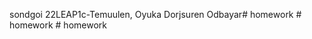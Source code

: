 sondgoi 
22LEAP1c-Temuulen, Oyuka
 Dorjsuren Odbayar#   h o m e w o r k  
 #   h o m e w o r k  
 #   h o m e w o r k  
 